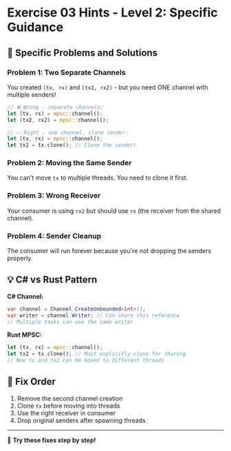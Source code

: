 # Exercise 03 Hints - Level 2: Specific Guidance

## 🔧 Specific Problems and Solutions

### Problem 1: Two Separate Channels
You created `(tx, rx)` and `(tx2, rx2)` - but you need ONE channel with multiple senders!

```rust
// ❌ Wrong - separate channels:
let (tx, rx) = mpsc::channel();
let (tx2, rx2) = mpsc::channel();

// ✅ Right - one channel, clone sender:
let (tx, rx) = mpsc::channel();
let tx2 = tx.clone(); // Clone the sender!
```

### Problem 2: Moving the Same Sender
You can't move `tx` to multiple threads. You need to clone it first.

### Problem 3: Wrong Receiver
Your consumer is using `rx2` but should use `rx` (the receiver from the shared channel).

### Problem 4: Sender Cleanup
The consumer will run forever because you're not dropping the senders properly.

## 💡 C# vs Rust Pattern

**C# Channel:**
```csharp
var channel = Channel.CreateUnbounded<int>();
var writer = channel.Writer; // Can share this reference
// Multiple tasks can use the same writer
```

**Rust MPSC:**
```rust
let (tx, rx) = mpsc::channel();
let tx2 = tx.clone(); // Must explicitly clone for sharing
// Now tx and tx2 can be moved to different threads
```

## 🎯 Fix Order

1. Remove the second channel creation
2. Clone `tx` before moving into threads
3. Use the right receiver in consumer
4. Drop original senders after spawning threads

---

🚀 **Try these fixes step by step!**
